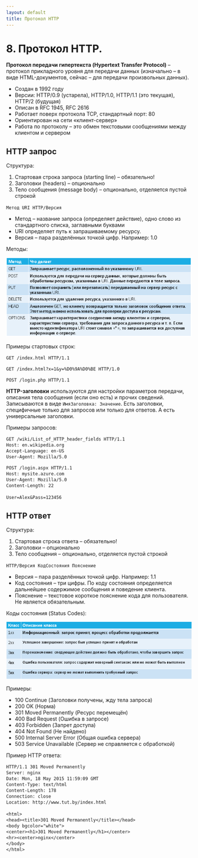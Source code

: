 ```yaml
---
layout: default
title: Протокол HTTP
---
```


# 8. Протокол HTTP.

**Протокол передачи гипертекста (Hypertext Transfer Protocol)** – протокол прикладного уровня для передачи данных (изначально – в виде HTML-документов, сейчас – для передачи произвольных данных).

* Создан в 1992 году
* Версии: HTTP/0.9 (устарела), HTTP/1.0, HTTP/1.1 (это текущая), HTTP/2 (будущая)
* Описан в RFC 1945, RFC 2616
* Работает поверх протокола TCP, стандартный порт: 80
* Ориентирован на сети «клиент-сервер»
* Работа по протоколу – это обмен текстовыми сообщениями между клиентом и сервером

## HTTP запрос

Структура:

1. Стартовая строка запроса (starting line) – обязательно!
2. Заголовки (headers) – опционально
3. Тело сообщения (message body) – опционально, отделяется пустой строкой

`Метод URI HTTP/Версия`

* Метод – название запроса (определяет действие), одно слово из стандартного списка, заглавными буквами
* URI определяет путь к запрашиваемому ресурсу.
* Версия – пара разделённых точкой цифр. Например: 1.0

Методы:

![](images/chrome_2017-05-21_19-13-41.png)

Примеры стартовых строк:

```http
GET /index.html HTTP/1.1
```

```http
GET /index.html?x=1&y=%D0%9A%D0%BE HTTP/1.0
```

```http
POST /login.php HTTP/1.1
```

**HTTP-заголовки** используются для настройки параметров передачи, описания тела сообщения (если оно есть) и прочих сведений. Записываются в виде `ИмяЗаголовка: Значение`. Есть заголовки, специфичные только для запросов или только для ответов. А есть универсальные заголовки.

Примеры запросов:

```http
GET /wiki/List_of_HTTP_header_fields HTTP/1.1
Host: en.wikipedia.org
Accept-Language: en-US
User-Agent: Mozilla/5.0
```

```http
POST /login.aspx HTTP/1.1
Host: mysite.azure.com
User-Agent: Mozilla/5.0
Content-Length: 22

User=Alex&Pass=123456
```

## HTTP ответ

Структура:

1. Стартовая строка ответа – обязательно!
2. Заголовки – опционально
3. Тело сообщения – опционально, отделяется пустой
строкой

`HTTP/Версия КодСостояния Пояснение`

* Версия – пара разделённых точкой цифр. Например: 1.1
* Код состояния – три цифры. По коду состояния определяется дальнейшее содержимое сообщения и поведение клиента.
* Пояснение – текстовое короткое пояснение кода для пользователя. Не является обязательным.

Коды состояния (Status Codes):

![](images/chrome_2017-05-21_19-31-58.png)

Примеры:

* 100 Continue (Заголовки получены, жду тела запроса)
* 200 OK (Норма)
* 301 Moved Permanently (Ресурс перемещён)
* 400 Bad Request (Ошибка в запросе)
* 403 Forbidden (Запрет доступа)
* 404 Not Found (Не найдено)
* 500 Internal Server Error (Общая ошибка сервера)
* 503 Service Unavailable (Сервер не справляется с обработкой)

Пример HTTP ответа:

```http
HTTP/1.1 301 Moved Permanently
Server: nginx
Date: Mon, 18 May 2015 11:59:09 GMT
Content-Type: text/html
Content-Length: 178
Connection: close
Location: http://www.tut.by/index.html

<html>
<head><title>301 Moved Permanently</title></head>
<body bgcolor="white">
<center><h1>301 Moved Permanently</h1></center>
<hr><center>nginx</center>
</body>
</html>
```
